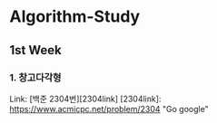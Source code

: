 # Algorithm-Study
## 1st Week
### 1. 창고다각형
Link: [백준 2304번][2304link] [2304link]: https://www.acmicpc.net/problem/2304 "Go google"

